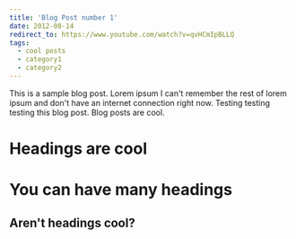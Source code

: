 ```yaml
---
title: 'Blog Post number 1'
date: 2012-08-14
redirect_to: https://www.youtube.com/watch?v=qvHCmIpBLLQ
tags:
  - cool posts
  - category1
  - category2
---
```


This is a sample blog post. Lorem ipsum I can't remember the rest of lorem ipsum and don't have an internet connection right now. Testing testing testing this blog post. Blog posts are cool.

Headings are cool
======

You can have many headings
======

Aren't headings cool?
------